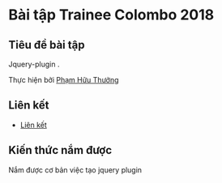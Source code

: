 # Bài tập Trainee Colombo 2018

## Tiêu đề bài tập

Jquery-plugin .



Thực hiện bởi [Phạm Hữu Thưởng](https://github.com/pkvip9999)

## Liên kết

- [Liên kết](https://pkvip9999.github.io/jquery-plugin/)



## Kiến thức nắm được

Nắm được cơ bản việc tạo jquery plugin



